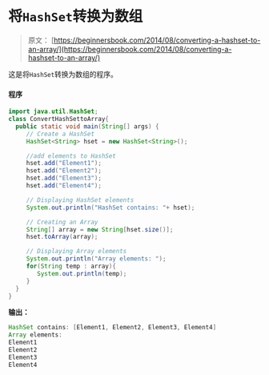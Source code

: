# 将`HashSet`转换为数组

> 原文： [https://beginnersbook.com/2014/08/converting-a-hashset-to-an-array/](https://beginnersbook.com/2014/08/converting-a-hashset-to-an-array/)

这是将`HashSet`转换为数组的程序。

#### 程序

```java
import java.util.HashSet;
class ConvertHashSettoArray{ 
  public static void main(String[] args) {
     // Create a HashSet
     HashSet<String> hset = new HashSet<String>();

     //add elements to HashSet
     hset.add("Element1");
     hset.add("Element2");
     hset.add("Element3");
     hset.add("Element4");

     // Displaying HashSet elements
     System.out.println("HashSet contains: "+ hset);

     // Creating an Array
     String[] array = new String[hset.size()];
     hset.toArray(array);

     // Displaying Array elements
     System.out.println("Array elements: ");
     for(String temp : array){
        System.out.println(temp);
     }
  }
}
```

**输出：**

```java
HashSet contains: [Element1, Element2, Element3, Element4]
Array elements: 
Element1
Element2
Element3
Element4
```